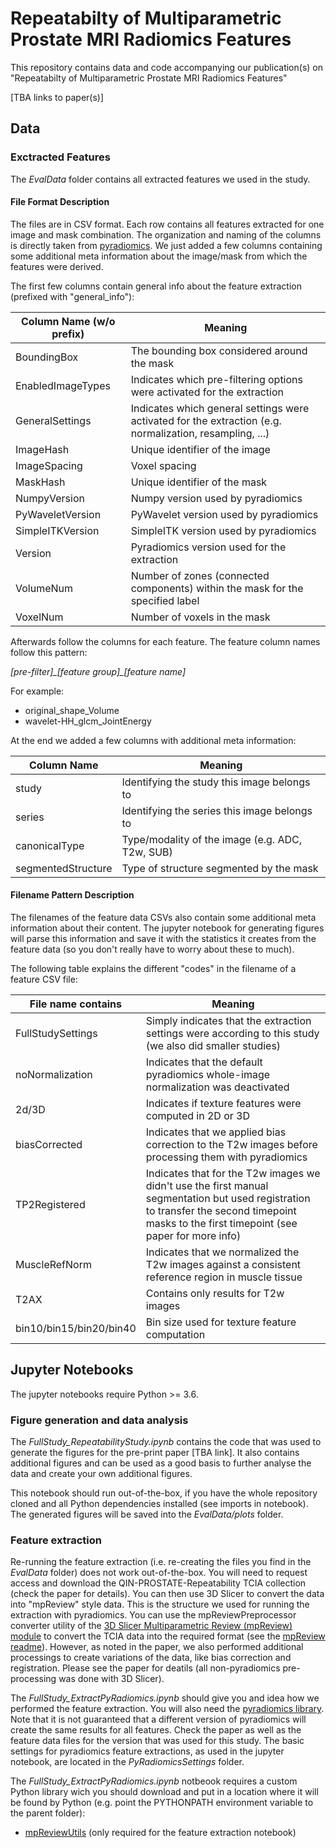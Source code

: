 # Repeatabilty of Multiparametric Prostate MRI Radiomics Features

This repository contains data and code accompanying our publication(s) on "Repeatabilty of Multiparametric Prostate MRI Radiomics Features"

[TBA links to paper(s)]

## Data

### Exctracted Features

The _EvalData_ folder contains all extracted features we used in the study.

#### File Format Description

The files are in CSV format. Each row contains all features extracted for one image and mask combination. The organization and naming of the columns is directly taken from [pyradiomics](https://github.com/Radiomics/pyradiomics). We just added a few columns containing some additional meta information about the image/mask from which the features were derived. 

The first few columns contain general info about the feature extraction (prefixed with "general_info"):

| Column Name (w/o prefix) | Meaning |
|--------------------------|---------|
| BoundingBox	             | The bounding box considered around the mask |
| EnabledImageTypes	       | Indicates which pre-filtering options were activated for the extraction |
| GeneralSettings	         | Indicates which general settings were activated for the extraction (e.g. normalization, resampling, ...) |
| ImageHash	               | Unique identifier of the image |
| ImageSpacing	           | Voxel spacing |
| MaskHash	               | Unique identifier of the mask |
| NumpyVersion	           | Numpy version used by pyradiomics |
| PyWaveletVersion	       | PyWavelet version used by pyradiomics |
| SimpleITKVersion	       | SimpleITK version used by pyradiomics |
| Version	                 | Pyradiomics version used for the extraction |
| VolumeNum	               | Number of zones (connected components) within the mask for the specified label |
| VoxelNum                 | Number of voxels in the mask |

Afterwards follow the columns for each feature. The feature column names follow this pattern: 

*[pre-filter]\_[feature group]\_[feature name]*

For example:
* original\_shape\_Volume
* wavelet-HH\_glcm\_JointEnergy

At the end we added a few columns with additional meta information:

| Column Name              | Meaning |
|--------------------------|---------|
| study	                   | Identifying the study this image belongs to |
| series	                 | Identifying the series this image belongs to |
| canonicalType	           | Type/modality of the image (e.g. ADC, T2w, SUB) |
| segmentedStructure	     | Type of structure segmented by the mask |

#### Filename Pattern Description

The filenames of the feature data CSVs also contain some additional meta information about their content. The jupyter notebook for generating figures will parse this information and save it with the statistics it creates from the feature data (so you don't really have to worry about these to much).

The following table explains the different "codes" in the filename of a feature CSV file:

| File name contains       | Meaning |
|--------------------------|---------|
| FullStudySettings	       | Simply indicates that the extraction settings were according to this study (we also did smaller studies) |
| noNormalization          | Indicates that the default pyradiomics whole-image normalization was deactivated |
| 2d/3D 	                 | Indicates if texture features were computed in 2D or 3D |
| biasCorrected	           | Indicates that we applied bias correction to the T2w images before processing them with pyradiomics |
| TP2Registered	           | Indicates that for the T2w images we didn't use the first manual segmentation but used registration to transfer the second timepoint masks to the first timepoint (see paper for more info) |
| MuscleRefNorm            | Indicates that we normalized the T2w images against a consistent reference region in muscle tissue |
| T2AX                     | Contains only results for T2w images |
| bin10/bin15/bin20/bin40  | Bin size used for texture feature computation |




## Jupyter Notebooks

The jupyter notebooks require Python >= 3.6. 

### Figure generation and data analysis

The _FullStudy_RepeatabilityStudy.ipynb_ contains the code that was used to generate the figures for the pre-print paper [TBA link]. It also contains additional figures and can be used as a good basis to further analyse the data and create your own additional figures. 

This notebook should run out-of-the-box, if you have the whole repository cloned and all Python dependencies installed (see imports in notebook). The generated figures will be saved into the _EvalData/plots_ folder.

### Feature extraction

Re-running the feature extraction (i.e. re-creating the files you find in the _EvalData_ folder) does not work out-of-the-box. You will need to request access and download the QIN-PROSTATE-Repeatability TCIA collection (check the paper for details). You can then use 3D Slicer to convert the data into "mpReview" style data. This is the structure we used for running the extraction with pyradiomics. You can use the mpReviewPreprocessor converter utility of the [3D Slicer Multiparametric Review (mpReview) module](https://github.com/SlicerProstate/mpReview) to convert the TCIA data into the required format (see the [mpReview readme](https://github.com/SlicerProstate/mpReview/blob/master/README.md)). However, as noted in the paper, we also performed additional processings to create variations of the data, like bias correction and registration. Please see the paper for deatils (all non-pyradiomics pre-processing was done with 3D Slicer).

The _FullStudy_ExtractPyRadiomics.ipynb_ should give you and idea how we performed the feature extraction. You will also need the [pyradiomics library](https://github.com/Radiomics/pyradiomics). Note that it is not guaranteed that a different version of pyradiomics will create the same results for all features. Check the paper as well as the feature data files for the version that was used for this study. The basic settings for pyradiomics feature extractions, as used in the jupyter notebook, are located in the _PyRadiomicsSettings_ folder.

The _FullStudy_ExtractPyRadiomics.ipynb_ notbeook requires a custom Python library wich you should download and put in a location where it will be found by Python (e.g. point the PYTHONPATH environment variable to the parent folder):
* [mpReviewUtils](https://github.com/michaelschwier/mpReviewUtils) (only required for the feature extraction notebook)


